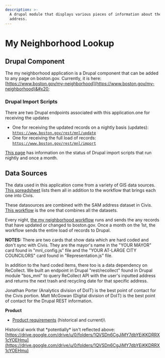 ```yaml
---
description: >-
  A drupal module that displays various pieces of information about the entered
  address.
---
```


# My Neighborhood Lookup

## Drupal Component&#x20;

The my neighborhood application is a Drupal component that can be added to any page on boston.gov. Currently, it is here: [https://www.boston.gov/my-neighborhood](https://www.boston.gov/my-neighborhood)&#x20;

### Drupal Import Scripts

There are two Drupal endpoints associated with this application.one for receiving the updates

* One for receiving the updated records on a nightly basis (updates): [`https://www.boston.gov/rest/mnl/update`](https://www.boston.gov/rest/mnl/update?)
* One for receiving the full load of records: [`https://www.boston.gov/rest/mnl/import`](https://www.boston.gov/rest/mnl/import)

[This page](https://content.boston.gov/admin/config/services/mnl) has information on the status of Drupal import scripts that run nightly and once a month.&#x20;

## Data Sources

The data used in this application come from a variety of GIS data sources. [This spreadsheet](https://docs.google.com/spreadsheets/d/1TsVNjMCO8yMbAEWCAfy24xx8HnTNvL5cJ58sg1nQAtQ/edit?usp=sharing) lists them all in addition to the workflow that brings each one into Civis.&#x20;

These datasources are combined with the SAM address dataset in Civis. [This workflow](https://github.com/CityOfBoston/civis\_pipelines/blob/dcfe088e154f010e9090ee3d57130882d7dbdaaa/workflows/my\_neighborhood.yaml) is the one that combines all the datasets.&#x20;

Every night, [the my neighborhood workflow](https://github.com/CityOfBoston/civis\_pipelines/blob/dcfe088e154f010e9090ee3d57130882d7dbdaaa/workflows/my\_neighborhood.yaml) runs and sends the any records that have updated or changed to boston.gov. Once a month on the 1st, the workflow sends the entire load of records to Drupal.

**NOTES:** There are two cards that show data which are hard coded and don't sync with Civis. They are the mayor's name in the "YOUR MAYOR" card found in "mnl\_config.js" file and the "YOUR AT-LARGE CITY COUNCILORS" card found in "Representation.js" file.&#x20;

In addition to the hard coded items, there too is a data dependency on ReCollect. We built an endpoint in Drupal "rest/recollect" found in Drupal module "bos\_mnl" to query ReCollect API with the user's inputted address and returns the next trash and recycling date for that specific address.

Jonathan Porter (Analytics division of DoIT) is the best point of contact for the Civis portion. Matt McGowan (Digital division of DoIT) is the best point of contact for the Drupal REST information.

**Product**

* [Product requirements](https://docs.google.com/document/d/1w\_BknpFRHAudTEO2wdSdPIFboNSroY5LHmMWn4vwjRA/edit#heading=h.kfsq8a92ggxf) (historical and current)\


Historical work that \*potentially\* isn't reflected above: [https://drive.google.com/drive/u/0/folders/1QVSDn6CgJiMY7dbYEiKKDRRX1cYOEHmu](https://drive.google.com/drive/u/0/folders/1QVSDn6CgJiMY7dbYEiKKDRRX1cYOEHmu)



